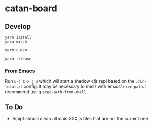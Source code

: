 # catan-board

## Develop

``` shell
yarn install
yarn watch
```

``` shell
yarn clean
```

``` shell
yarn release
```
### From Emacs

Run `C-c C-x j s` which will start a shadow cljs repl based on the `.dir-local.el` config. It may be necessary to mess with emacs' `exec-path`. I recommend using `exec-path-from-shell`.

## To Do

- Script should clean all main.XXX.js files that are not the current one
